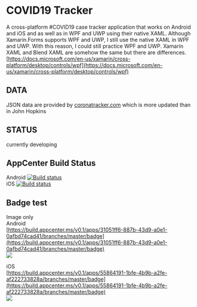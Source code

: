 # COVID19 Tracker
A cross-platform #COVID19 case tracker application that works on Android and iOS and as well as in WPF and UWP using their native XAML. Although Xamarin.Forms supports WPF and UWP, I still use the native XAML in WPF and UWP. With this reason, I could still practice WPF and UWP. Xamarin XAML and Blend XAML are somehow the same but there are differences. [https://docs.microsoft.com/en-us/xamarin/cross-platform/desktop/controls/wpf](https://docs.microsoft.com/en-us/xamarin/cross-platform/desktop/controls/wpf)
  
## DATA
JSON data are provided by [coronatracker.com](https://www.coronatracker.com/) which is more updated than in John Hopkins
  
## STATUS
currently developing

## AppCenter Build Status
Android [![Build status](https://build.appcenter.ms/v0.1/apps/31051ff6-887b-43d9-a0e1-0afbd74cad41/branches/master/badge)](https://appcenter.ms)  
iOS [![Build status](https://build.appcenter.ms/v0.1/apps/55864191-1bfe-4b9b-a2fe-af222733828a/branches/master/badge)](https://appcenter.ms)
  
## Badge test
Image only  
Android  
[https://build.appcenter.ms/v0.1/apps/31051ff6-887b-43d9-a0e1-0afbd74cad41/branches/master/badge](https://build.appcenter.ms/v0.1/apps/31051ff6-887b-43d9-a0e1-0afbd74cad41/branches/master/badge)  
![](https://build.appcenter.ms/v0.1/apps/31051ff6-887b-43d9-a0e1-0afbd74cad41/branches/master/badge)
  
iOS  
[https://build.appcenter.ms/v0.1/apps/55864191-1bfe-4b9b-a2fe-af222733828a/branches/master/badge](https://build.appcenter.ms/v0.1/apps/55864191-1bfe-4b9b-a2fe-af222733828a/branches/master/badge)  
![](https://build.appcenter.ms/v0.1/apps/55864191-1bfe-4b9b-a2fe-af222733828a/branches/master/badge)
